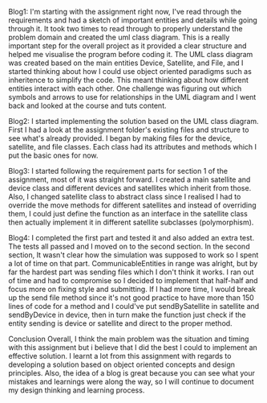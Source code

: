 Blog1: I'm starting with the assignment right now, I've read through the requirements and had a sketch of important entities and details while going through it. It took two times to read through to properly understand the problem domain and created the uml class diagram. This is a really important step for the overall project as it provided a clear structure and helped me visualise the program before coding it. The UML class diagram was created based on the main entities Device, Satellite, and File, and I started thinking about how I could use object oriented paradigms such as inheritence to simplify the code. This meant thinking about how different entities interact with each other. One challenge was figuring out which symbols and arrows to use for relationships in the UML diagram and I went back and looked at the course and tuts content.

Blog2: I started implementing the solution based on the UML class diagram. First I had a look at the assignment folder's existing files and structure to see what's already provided. I began by making files for the device, satellite, and file classes. Each class had its attributes and methods which I put the basic ones for now.

Blog3: I started following the requirement parts for section 1 of the assignment, most of it was straight forward. I created a main satellite and device class and different devices and satellites which inherit from those. Also, I changed satellite class to abstract class since I realised I had to override the move methods for different satellites and instead of overriding them, I could just define the function as an interface in the satellite class then actually implement it in different satellite subclasses (polymorphism).

Blog4: I completed the first part and tested it and also added an extra test. The tests all passed and I moved on to the second section. In the second section, It wasn't clear how the simulation was supposed to work so I spent a lot of time on that part. CommunicableEntities in range was alright, but by far the hardest part was sending files which I don't think it works. I ran out of time and had to compromise so I decided to implement that half-half and focus more on fixing style and submitting. If I had more time, I would break up the send file method since it's not good practice to have more than 150 lines of code for a method and I could've put sendBySatellite in satellite and sendByDevice in device, then in turn make the function just check if the entity sending is device or satellite and direct to the proper method.

Conclusion
Overall, I think the main problem was the situation and timing with this assignment but i believe that I did the best I could to implement an effective solution. I learnt a lot from this assignment with regards to developing a solution based on object oriented concepts and design principles. Also, the idea of a blog is great because you can see what your mistakes and learnings were along the way, so I will continue to document my design thinking and learning process.
